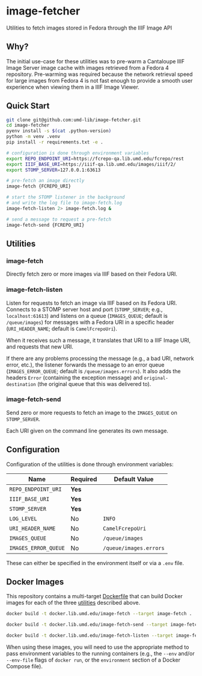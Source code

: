 # image-fetcher

Utilities to fetch images stored in Fedora through the IIIF Image API

## Why?

The initial use-case for these utilities was to pre-warm a Cantaloupe IIIF Image Server
image cache with images retrieved from a Fedora 4 repository. Pre-warming was required
because the network retrieval speed for large images from Fedora 4 is not fast enough
to provide a smooth user experience when viewing them in a IIIF Image Viewer.

## Quick Start

```bash
git clone git@github.com:umd-lib/image-fetcher.git
cd image-fetcher
pyenv install -s $(cat .python-version)
python -m venv .venv
pip install -r requirements.txt -e .

# configuration is done through environment variables
export REPO_ENDPOINT_URI=https://fcrepo-qa.lib.umd.edu/fcrepo/rest
export IIIF_BASE_URI=https://iiif-qa.lib.umd.edu/images/iiif/2/
export STOMP_SERVER=127.0.0.1:63613

# pre-fetch an image directly
image-fetch {FCREPO_URI}

# start the STOMP listener in the background
# and write the log file to image-fetch.log
image-fetch-listen 2> image-fetch.log &

# send a message to request a pre-fetch
image-fetch-send {FCREPO_URI}
```

## Utilities

### image-fetch

Directly fetch zero or more images via IIIF based on their Fedora URI.

### image-fetch-listen

Listen for requests to fetch an image via IIIF based on its Fedora URI.
Connects to a STOMP server host and port (`STOMP_SERVER`; e.g., `localhost:61613`)
and listens on a queue (`IMAGES_QUEUE`; default is `/queue/images`) for messages
with a Fedora URI in a specific header (`URI_HEADER_NAME`; default is `CamelFcrepoUri`).

When it receives such a message, it translates that URI to a IIIF Image URI,
and requests that new URI.

If there are any problems processing the message (e.g., a bad URI, network error,
etc.), the listener forwards the message to an error queue (`IMAGES_ERROR_QUEUE`;
default is `/queue/images.errors`). It also adds the headers `Error` (containing
the exception message) and `original-destination` (the original queue that this
was delivered to).

### image-fetch-send

Send zero or more requests to fetch an image to the `IMAGES_QUEUE` on `STOMP_SERVER`.

Each URI given on the command line generates its own message.

## Configuration

Configuration of the utilities is done through environment variables:

| Name                 | Required | Default Value          |
|----------------------|----------|------------------------|
| `REPO_ENDPOINT_URI`  | **Yes**  |                        |
| `IIIF_BASE_URI`      | **Yes**  |                        |
| `STOMP_SERVER`       | **Yes**  |                        |
| `LOG_LEVEL`          | No       | `INFO`                 |
| `URI_HEADER_NAME`    | No       | `CamelFcrepoUri`       |
| `IMAGES_QUEUE`       | No       | `/queue/images`        |
| `IMAGES_ERROR_QUEUE` | No       | `/queue/images.errors` |

These can either be specified in the environment itself or via a `.env` file.

## Docker Images

This repository contains a multi-target [Dockerfile](Dockerfile) that can
build Docker images for each of the three [utilities](#utilities) described
above.

```bash
docker build -t docker.lib.umd.edu/image-fetch --target image-fetch .
```

```bash
docker build -t docker.lib.umd.edu/image-fetch-send --target image-fetch-send .
```

```bash
docker build -t docker.lib.umd.edu/image-fetch-listen --target image-fetch-listen .
```

When using these images, you will need to use the appropriate method to pass
environment variables to the running containers (e.g., the `--env` and/or
`--env-file` flags of `docker run`, or the `environment` section of a Docker
Compose file).
